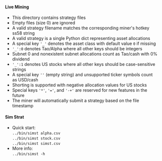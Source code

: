 #### Live Mining

- This directory contains strategy files
- Empty files (size 0) are ignored
- A valid strategy filename matches the corresponding miner's hotkey ss58 string
- A valid strategy is a single Python dict representing asset allocations
- A special key `'_'` denotes the asset class with default value `0` if missing
- `'_':0` denotes Tao/Alpha where all other keys should be integers
- Subnet 0 and nonexistent subnet allocations count as Tao/cash with 0% dividend
- `'_':1` denotes US stocks where all other keys should be case-sensitive strings
- A special key `''` (empty string) and unsupported ticker symbols count as USD/cash
- Shorting is supported with negative allocation values for US stocks
- Special keys `'*'`, `'='`, and `'-+'` are reserved for new features in the future
- The miner will automatically submit a strategy based on the file timestamp

#### Sim Strat

- Quick start: \
`../bin/simst alpha.csv` \
`../bin/simst stock.csv` \
`../bin/simst simst.csv`
- More info: \
`../bin/simst -h`
